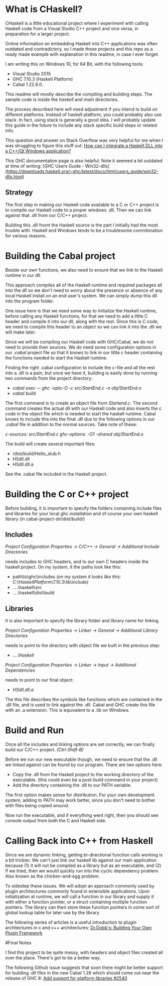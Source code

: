 # What is CHaskell?
CHaskell is a little educational project where I experiment with calling Haskell code from a Visual Studio C++ project and vice versa, in preparation for a larger project.

Online information on embedding Haskell into C++ applications was often outdated and contradictory, so I made these projects and this repo as a ready made example with explanation in this readme, in case I ever forget.

I am writing this on Windows 10, for 64 Bit, with the following tools:

* Visual Studio 2015
* GHC 7.10.3 (Haskell Platform)
* Cabal 1.22.6.0.

This readme will mostly describe the compiling and building steps. The sample code is inside the *haskell* and *main* directories.

The process described here will need adjustment if you intend to build on different platforms. Instead of haskell platform, you could probably also use stack. 
In fact, using stack is generally a good idea. I will probably update this guide in the future to include any stack specific build steps or related info.

This question and answer on Stack Overflow was very helpful for me when I was struggling to figure this stuff out:
[How can I integrate a Haskell DLL into a C++/Qt Windows application?](http://stackoverflow.com/questions/31438420/how-can-i-integrate-a-haskell-dll-into-a-c-qt-windows-application)

This GHC documentation page is also helpful. Note it seemed a bit outdated at time of writing: [GHC Users Guide - Win32-dlls]
(https://downloads.haskell.org/~ghc/latest/docs/html/users_guide/win32-dlls.html)


## Strategy

The first step in making our Haskell code available to a C or C++ project is to compile our Haskell code to a proper windows .dll. Then we can link against that .dll from our C/C++ project.

Building this .dll fromt the Haskell source is the part I initially had the most trouble with. Haskell and Windows tends to be a troublesome commbination for various reasons.

# Building the Cabal project

Beside our own functions, we also need to ensure that we link to the Haskell runtime in our dll.

This approach compiles all of the Haskell runtime and required packages all into the dll so we don't need to worry about the presence or absence of any local Haskell install on an end user's system. We can simply dump this dll into the program folder.

One issue here is that we need some way to initialize the Haskell runtime, before calling any Haskell functions, for that we need to add a little C header and compile it into our dll, along with the rest. Since this is C code, we need to compile this header to an object so we can link it into the .dll we will make later.

Since we will be compiling our Haskell code with GHC/Cabal, we do not need to provide their sources. We do need some configuration options in our *.cabal* project file so that it knows to link in our little c header containing the functions needed to start the Haskell runtime.

Finding the right .cabal configuration to include the c-file and all the rest into a .dll is a pain, but once we have it, building is easily done by running two commands from the project directory:

* *cabal exec -- ghc -optc-O -c src/StartEnd.c -o obj/StartEnd.o*
* *cabal build*

The first command is to create an object file from *Startend.c*.
The second command creates the actual dll with our Haskell code and also inserts the c code in the object file which is needed to start the haskell runtime. 
Cabal knows to include this into the final .dll due to the following options in our *.cabal* file in addition to the normal sources. Take note of these:

*c-sources:           src/StartEnd.c*
*ghc-options:         -O1 -shared obj/StartEnd.o*

The build will create several important files:

* /dist/build/Hello_stub.h
* HSdll.dll
* HSdll.dll.a

See the .cabal file included in the Haskell project.

# Building the C or C++ project

Before building, it is important to specify the folders containing include files and libraries for your local ghc installation and of course your own haskell library (in cabal-project-dir/dist/build/)

## Includes

*Project Configuration Properties -> C/C++ -> General -> Additional Include Directories*

needs includes to GHC headers, and to our own C headers inside the haskell project. On my system, it the paths look like this:

* path\to\ghc\includes *(on my system it looks like this: C:\HaskellPlatform\7.10.3\lib\include)*
* ..\..\haskell\src
* ..\..\haskell\dist\build

## Libraries

It is also important to specify the library folder and library name for linking.

*Project Configuration Properties -> Linker -> General -> Additional Library Directories*

needs to point to the directory with object file we built in the previous step:

* *..\..\haskell*

*Project Configuration Properties -> Linker -> Input -> Additional Dependencies*

needs to point to our final object:

* *HSdll.dll.a*

The this file describes the symbols like functions which are contained in the .dll file, and is used to link against the .dll. Cabal and GHC create this file with an .a extension. This is equivalent to a .lib on Windows.

# Build and Run

Once all the includes and linking options are set correctly, we can finally build our C/C++ project. *(Ctrl-Shift-B)*

Before we run our new executable though, we need to ensure that the .dll we linked against can be found by our program. There are two options here:

* Copy the .dll from the Haskell project to the working directory of the executable. (this could even be a post-build command in your project)
* Add the directory containing the .dll to our PATH variable.

The first option makes sense for distribution. For your own development system, adding to PATH may work better, since you don't need to bother with files being copied around.

Now run the executable, and if everything went right, then you should see console output from both the C and Haskell side.

# Calling Back into C++ from Haskell

Since we are dynamic linking, getting bi-directional function calls working is a bit trickier. 
We can't just link our haskell lib against our main application because (1) it will not be compiled as a library but as an executable, and (2) if we tried, then we would quickly run into the cyclic dependency problem. Also known as the chicken-and-egg problem.

To sidestep these issues. We will adopt an approach commonly used by plugin architectures commonly found in extensible applications.
Upon initialization at runtime, we will call a function in our library and supply it with either a function pointer, or a struct containing multiple function pointers.
The library can then store these function pointers in some sort of global lookup table for later use by the library.

The following series of articles is a useful introduction to plugin architectures in c and c++ architectures: [Dr.Dobb's: Building Your Own Plugin Framework](http://www.drdobbs.com/cpp/building-your-own-plugin-framework-part/204202899)

#Final Notes

I find this project to be quite messy, with headers and object files created all over the place. There's got to be a better way.

The following Github issue suggests that soon there might be better support for building .dll files in the new Cabal 1.26 which should come out near the release of GHC 8:
[Add support for platform libraries #2540](https://github.com/haskell/cabal/pull/2540)
